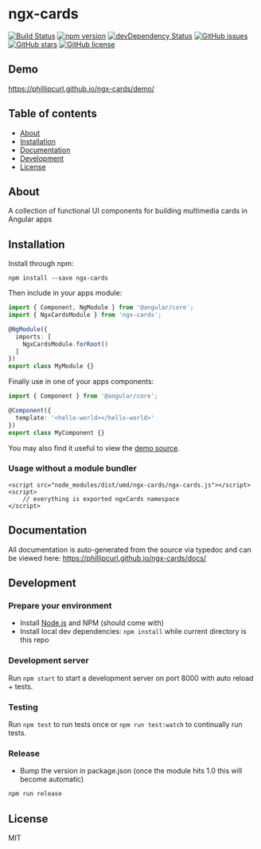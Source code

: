 # ngx-cards
[![Build Status](https://travis-ci.org/phillipcurl/ngx-cards.svg?branch=master)](https://travis-ci.org/phillipcurl/ngx-cards)
[![npm version](https://badge.fury.io/js/ngx-cards.svg)](http://badge.fury.io/js/ngx-cards)
[![devDependency Status](https://david-dm.org/phillipcurl/ngx-cards/dev-status.svg)](https://david-dm.org/phillipcurl/ngx-cards?type=dev)
[![GitHub issues](https://img.shields.io/github/issues/phillipcurl/ngx-cards.svg)](https://github.com/phillipcurl/ngx-cards/issues)
[![GitHub stars](https://img.shields.io/github/stars/phillipcurl/ngx-cards.svg)](https://github.com/phillipcurl/ngx-cards/stargazers)
[![GitHub license](https://img.shields.io/badge/license-MIT-blue.svg)](https://raw.githubusercontent.com/phillipcurl/ngx-cards/master/LICENSE)

## Demo
https://phillipcurl.github.io/ngx-cards/demo/

## Table of contents

- [About](#about)
- [Installation](#installation)
- [Documentation](#documentation)
- [Development](#development)
- [License](#license)

## About

A collection of functional UI components for building multimedia cards in Angular apps

## Installation

Install through npm:
```
npm install --save ngx-cards
```

Then include in your apps module:

```typescript
import { Component, NgModule } from '@angular/core';
import { NgxCardsModule } from 'ngx-cards';

@NgModule({
  imports: [
    NgxCardsModule.forRoot()
  ]
})
export class MyModule {}
```

Finally use in one of your apps components:
```typescript
import { Component } from '@angular/core';

@Component({
  template: '<hello-world></hello-world>'
})
export class MyComponent {}
```

You may also find it useful to view the [demo source](https://github.com/phillipcurl/ngx-cards/blob/master/demo/demo.component.ts).

### Usage without a module bundler
```
<script src="node_modules/dist/umd/ngx-cards/ngx-cards.js"></script>
<script>
    // everything is exported ngxCards namespace
</script>
```

## Documentation
All documentation is auto-generated from the source via typedoc and can be viewed here:
https://phillipcurl.github.io/ngx-cards/docs/

## Development

### Prepare your environment
* Install [Node.js](http://nodejs.org/) and NPM (should come with)
* Install local dev dependencies: `npm install` while current directory is this repo

### Development server
Run `npm start` to start a development server on port 8000 with auto reload + tests.

### Testing
Run `npm test` to run tests once or `npm run test:watch` to continually run tests.

### Release
* Bump the version in package.json (once the module hits 1.0 this will become automatic)
```bash
npm run release
```

## License

MIT
